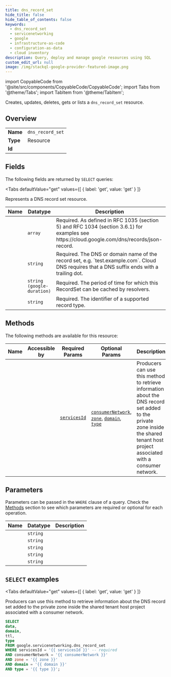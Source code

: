 ```yaml
--- 
title: dns_record_set
hide_title: false
hide_table_of_contents: false
keywords:
  - dns_record_set
  - servicenetworking
  - google
  - infrastructure-as-code
  - configuration-as-data
  - cloud inventory
description: Query, deploy and manage google resources using SQL
custom_edit_url: null
image: /img/stackql-google-provider-featured-image.png
---
```


import CopyableCode from '@site/src/components/CopyableCode/CopyableCode';
import Tabs from '@theme/Tabs';
import TabItem from '@theme/TabItem';

Creates, updates, deletes, gets or lists a <code>dns_record_set</code> resource.

## Overview
<table><tbody>
<tr><td><b>Name</b></td><td><code>dns_record_set</code></td></tr>
<tr><td><b>Type</b></td><td>Resource</td></tr>
<tr><td><b>Id</b></td><td><CopyableCode code="google.servicenetworking.dns_record_set" /></td></tr>
</tbody></table>

## Fields

The following fields are returned by `SELECT` queries:

<Tabs
    defaultValue="get"
    values={[
        { label: 'get', value: 'get' }
    ]}
>
<TabItem value="get">

Represents a DNS record set resource.

<table>
<thead>
    <tr>
    <th>Name</th>
    <th>Datatype</th>
    <th>Description</th>
    </tr>
</thead>
<tbody>
<tr>
    <td><CopyableCode code="data" /></td>
    <td><code>array</code></td>
    <td>Required. As defined in RFC 1035 (section 5) and RFC 1034 (section 3.6.1) for examples see https://cloud.google.com/dns/records/json-record.</td>
</tr>
<tr>
    <td><CopyableCode code="domain" /></td>
    <td><code>string</code></td>
    <td>Required. The DNS or domain name of the record set, e.g. `test.example.com`. Cloud DNS requires that a DNS suffix ends with a trailing dot.</td>
</tr>
<tr>
    <td><CopyableCode code="ttl" /></td>
    <td><code>string (google-duration)</code></td>
    <td>Required. The period of time for which this RecordSet can be cached by resolvers.</td>
</tr>
<tr>
    <td><CopyableCode code="type" /></td>
    <td><code>string</code></td>
    <td>Required. The identifier of a supported record type.</td>
</tr>
</tbody>
</table>
</TabItem>
</Tabs>

## Methods

The following methods are available for this resource:

<table>
<thead>
    <tr>
    <th>Name</th>
    <th>Accessible by</th>
    <th>Required Params</th>
    <th>Optional Params</th>
    <th>Description</th>
    </tr>
</thead>
<tbody>
<tr>
    <td><a href="#get"><CopyableCode code="get" /></a></td>
    <td><CopyableCode code="select" /></td>
    <td><a href="#parameter-servicesId"><code>servicesId</code></a></td>
    <td><a href="#parameter-consumerNetwork"><code>consumerNetwork</code></a>, <a href="#parameter-zone"><code>zone</code></a>, <a href="#parameter-domain"><code>domain</code></a>, <a href="#parameter-type"><code>type</code></a></td>
    <td>Producers can use this method to retrieve information about the DNS record set added to the private zone inside the shared tenant host project associated with a consumer network.</td>
</tr>
</tbody>
</table>

## Parameters

Parameters can be passed in the `WHERE` clause of a query. Check the [Methods](#methods) section to see which parameters are required or optional for each operation.

<table>
<thead>
    <tr>
    <th>Name</th>
    <th>Datatype</th>
    <th>Description</th>
    </tr>
</thead>
<tbody>
<tr id="parameter-servicesId">
    <td><CopyableCode code="servicesId" /></td>
    <td><code>string</code></td>
    <td></td>
</tr>
<tr id="parameter-consumerNetwork">
    <td><CopyableCode code="consumerNetwork" /></td>
    <td><code>string</code></td>
    <td></td>
</tr>
<tr id="parameter-domain">
    <td><CopyableCode code="domain" /></td>
    <td><code>string</code></td>
    <td></td>
</tr>
<tr id="parameter-type">
    <td><CopyableCode code="type" /></td>
    <td><code>string</code></td>
    <td></td>
</tr>
<tr id="parameter-zone">
    <td><CopyableCode code="zone" /></td>
    <td><code>string</code></td>
    <td></td>
</tr>
</tbody>
</table>

## `SELECT` examples

<Tabs
    defaultValue="get"
    values={[
        { label: 'get', value: 'get' }
    ]}
>
<TabItem value="get">

Producers can use this method to retrieve information about the DNS record set added to the private zone inside the shared tenant host project associated with a consumer network.

```sql
SELECT
data,
domain,
ttl,
type
FROM google.servicenetworking.dns_record_set
WHERE servicesId = '{{ servicesId }}' -- required
AND consumerNetwork = '{{ consumerNetwork }}'
AND zone = '{{ zone }}'
AND domain = '{{ domain }}'
AND type = '{{ type }}';
```
</TabItem>
</Tabs>
